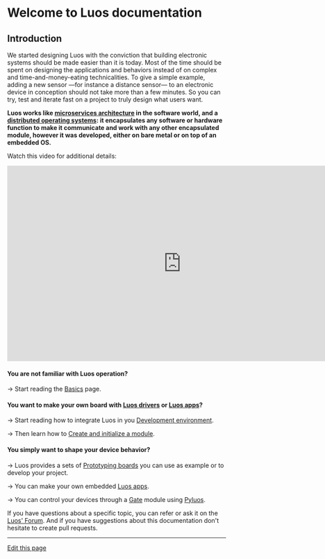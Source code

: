 # Welcome to Luos documentation

## Introduction

We started designing Luos with the conviction that building electronic systems should be made easier than it is today. Most of the time should be spent on designing the applications and behaviors instead of on complex and time-and-money-eating technicalities. To give a simple example, adding a new sensor &mdash;for instance a distance sensor&mdash; to an electronic device in conception should not take more than a few minutes. So you can try, test and iterate fast on a project to truly design what users want.

**Luos works like <a href="https://en.wikipedia.org/wiki/Microservices" target="_blank">microservices architecture</a> in the software world, and a <a href="https://en.wikipedia.org/wiki/Distributed_operating_system" target="_blank">distributed operating systems</a>: it encapsulates any software or hardware function to make it communicate and work with any other encapsulated module, however it was developed, either on bare metal or on top of an embedded OS.**

Watch this video for additional details:

<iframe width="800" height="450" src="https://www.youtube.com/embed/xQe3z0M_FE8?feature=oembed" frameborder="0" allow="accelerometer; autoplay; encrypted-media; gyroscope; picture-in-picture" allowfullscreen></iframe><br />

#### You are not familiar with Luos operation?

&#8594; Start reading the [Basics](/_pages/overview/general-basics.md) page.

#### You want to make your own board with [Luos drivers](/_pages/low/modules/drivers.md) or [Luos apps](/_pages/low/modules/apps.md)?

&#8594; Start reading how to integrate Luos in you [Development environment](/_pages/low/dev-env.md).

&#8594; Then learn how to [Create and initialize a module](/_pages/low/modules/create-init.md).

#### You simply want to shape your device behavior?

&#8594; Luos provides a sets of [Prototyping boards](/_pages/prototyping_boards/boards-list.md) you can use as example or to develop your project.

&#8594; You can make your own embedded [Luos apps](/_pages/low/modules/apps.md).

&#8594; You can control your devices through a [Gate](/_pages/high/modules_list/gate.md) module using [Pyluos](/_pages/high/pyluos.md).

 If you have questions about a specific topic, you can refer or ask it on the <a href="https://community.luos.io" target="_blank">Luos' Forum</a>. And if you have suggestions about this documentation don't hesitate to create pull requests.

<hr>

<div class="cust_edit_page"><a href="https://{{gh_path}}/index.md">Edit this page</a></div>
